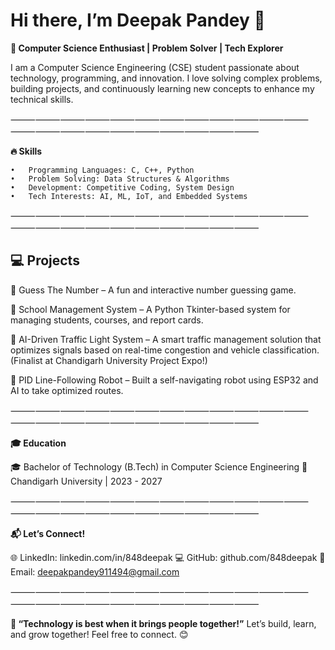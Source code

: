 
# Hi there, I’m Deepak Pandey 👋

**🚀 Computer Science Enthusiast | Problem Solver | Tech Explorer**

I am a Computer Science Engineering (CSE) student passionate about technology, programming, and innovation. 
I love solving complex problems, building projects, and continuously learning new concepts to enhance my technical skills.

⸻⸻⸻⸻⸻⸻⸻⸻⸻⸻⸻⸻⸻⸻⸻⸻⸻⸻⸻⸻⸻⸻

**🔥 Skills**

	•	Programming Languages: C, C++, Python
	•	Problem Solving: Data Structures & Algorithms
	•	Development: Competitive Coding, System Design
	•	Tech Interests: AI, ML, IoT, and Embedded Systems

⸻⸻⸻⸻⸻⸻⸻⸻⸻⸻⸻⸻⸻⸻⸻⸻⸻⸻⸻⸻⸻⸻

## 💻 Projects

🔹 Guess The Number – A fun and interactive number guessing game.

🔹 School Management System – A Python Tkinter-based system for managing students, courses, and report cards.

🔹 AI-Driven Traffic Light System – A smart traffic management solution that optimizes signals 
based on real-time congestion and vehicle classification. (Finalist at Chandigarh University Project Expo!)

🔹 PID Line-Following Robot – Built a self-navigating robot using ESP32 and AI to take optimized routes.


⸻⸻⸻⸻⸻⸻⸻⸻⸻⸻⸻⸻⸻⸻⸻⸻⸻⸻⸻⸻⸻⸻

**🎓 Education**

🎓 Bachelor of Technology (B.Tech) in Computer Science Engineering
📍 Chandigarh University | 2023 - 2027

⸻⸻⸻⸻⸻⸻⸻⸻⸻⸻⸻⸻⸻⸻⸻⸻⸻⸻⸻⸻⸻⸻

**📬 Let’s Connect!**

🌐 LinkedIn: linkedin.com/in/848deepak
💻 GitHub: github.com/848deepak
📩 Email: deepakpandey911494@gmail.com

⸻⸻⸻⸻⸻⸻⸻⸻⸻⸻⸻⸻⸻⸻⸻⸻⸻⸻⸻⸻⸻⸻

**🚀 “Technology is best when it brings people together!”**
Let’s build, learn, and grow together! Feel free to connect. 😊

